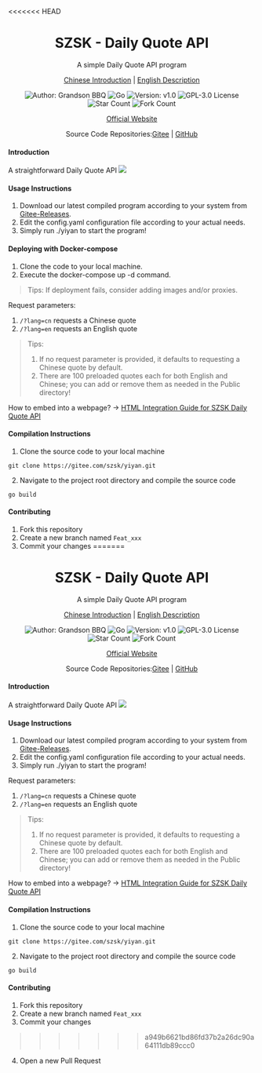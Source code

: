 <<<<<<< HEAD
<h1 align="center">SZSK - Daily Quote API</h1>
<p align="center">A simple Daily Quote API program</p>

<p align="center">
<a href="./README.md">Chinese Introduction</a> |
<a href="./README.en.md">English Description</a> 
</p>

<p align="center"> 
<img src="https://img.shields.io/badge/Author-Grandson BBQ-orange.svg" title="Author: Grandson BBQ">
<img src="https://img.shields.io/badge/Go-1.21.6-brightgreen.svg" title="Go">
<img src="https://img.shields.io/badge/version-v1.1-brightgreen.svg" title="Version: v1.0">
<img src="https://img.shields.io/badge/GPL-3.0-brightgreen.svg" title="GPL-3.0 License">
<img src="https://gitee.com/szsk/yiyan/badge/star.svg?theme=dark" title="Star Count">  
<img src="https://gitee.com/szsk/yiyan/badge/fork.svg?theme=dark" title="Fork Count">  

<p align="center">
<a href="https://www.sunzishaokao.com/">Official Website</a> 
</p>

<p align="center">Source Code Repositories:<a href="https://gitee.com/szsk/yiyan">Gitee</a> | 
<a href="https://github.com/szsk2022/yiyan">GitHub</a>
</p>

#### Introduction
A straightforward Daily Quote API
![](https://www.sunzishaokao.com/wp-content/uploads/2024/01/20240131005421418-C3974D21-A954-4516-8015-4C463337E78E.png)
#### Usage Instructions
1. Download our latest compiled program according to your system from [Gitee-Releases](https://gitee.com/szsk/kms/releases "Releases").
2. Edit the config.yaml configuration file according to your actual needs.
3. Simply run ./yiyan to start the program!

#### Deploying with Docker-compose
1. Clone the code to your local machine.
2. Execute the docker-compose up -d command.

>Tips: If deployment fails, consider adding images and/or proxies.

Request parameters:  
1. `/?lang=cn` requests a Chinese quote  
2. `/?lang=en` requests an English quote

>Tips:  
>1. If no request parameter is provided, it defaults to requesting a Chinese quote by default.  
>2. There are 100 preloaded quotes each for both English and Chinese; you can add or remove them as needed in the Public directory!

How to embed into a webpage? → <a href="./HTML.en.md">HTML Integration Guide for SZSK Daily Quote API</a> 

#### Compilation Instructions
1. Clone the source code to your local machine  
```
git clone https://gitee.com/szsk/yiyan.git
````
2. Navigate to the project root directory and compile the source code  
```
go build
```

#### Contributing
1. Fork this repository
2. Create a new branch named `Feat_xxx`
3. Commit your changes
=======
<h1 align="center">SZSK - Daily Quote API</h1>
<p align="center">A simple Daily Quote API program</p>

<p align="center">
<a href="./README.md">Chinese Introduction</a> |
<a href="./README.en.md">English Description</a> 
</p>

<p align="center"> 
<img src="https://img.shields.io/badge/Author-Grandson BBQ-orange.svg" title="Author: Grandson BBQ">
<img src="https://img.shields.io/badge/Go-1.21.6-brightgreen.svg" title="Go">
<img src="https://img.shields.io/badge/version-v1.1-brightgreen.svg" title="Version: v1.0">
<img src="https://img.shields.io/badge/GPL-3.0-brightgreen.svg" title="GPL-3.0 License">
<img src="https://gitee.com/szsk/yiyan/badge/star.svg?theme=dark" title="Star Count">  
<img src="https://gitee.com/szsk/yiyan/badge/fork.svg?theme=dark" title="Fork Count">  

<p align="center">
<a href="https://www.sunzishaokao.com/">Official Website</a> 
</p>

<p align="center">Source Code Repositories:<a href="https://gitee.com/szsk/yiyan">Gitee</a> | 
<a href="https://github.com/szsk2022/yiyan">GitHub</a>
</p>

#### Introduction
A straightforward Daily Quote API
![](https://www.sunzishaokao.com/wp-content/uploads/2024/01/20240131005421418-C3974D21-A954-4516-8015-4C463337E78E.png)
#### Usage Instructions
1. Download our latest compiled program according to your system from [Gitee-Releases](https://gitee.com/szsk/kms/releases "Releases").
2. Edit the config.yaml configuration file according to your actual needs.
3. Simply run ./yiyan to start the program!

Request parameters:  
1. `/?lang=cn` requests a Chinese quote  
2. `/?lang=en` requests an English quote

>Tips:  
>1. If no request parameter is provided, it defaults to requesting a Chinese quote by default.  
>2. There are 100 preloaded quotes each for both English and Chinese; you can add or remove them as needed in the Public directory!

How to embed into a webpage? → <a href="./HTML.en.md">HTML Integration Guide for SZSK Daily Quote API</a> 

#### Compilation Instructions
1. Clone the source code to your local machine  
```
git clone https://gitee.com/szsk/yiyan.git
````
2. Navigate to the project root directory and compile the source code  
```
go build
```

#### Contributing
1. Fork this repository
2. Create a new branch named `Feat_xxx`
3. Commit your changes
>>>>>>> a949b6621bd86fd37b2a26dc90a64111db89ccc0
4. Open a new Pull Request